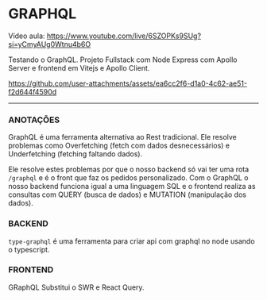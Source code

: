 # GRAPHQL

Vídeo aula: https://www.youtube.com/live/6SZOPKs9SUg?si=yCmyAUg0Wtnu4b6O

Testando o GraphQL. Projeto Fullstack com Node Express com Apollo Server e frontend em Vitejs e Apollo Client.

https://github.com/user-attachments/assets/ea6cc2f6-d1a0-4c62-ae51-f2d644f4590d

---

### ANOTAÇÕES

GraphQL é uma ferramenta alternativa ao Rest tradicional. Ele resolve problemas como Overfetching (fetch com dados desnecessários) e Underfetching (fetching faltando dados). 

Ele resolve estes problemas por que o nosso backend só vai ter uma rota `/graphql` e é o front que faz os pedidos personalizado. Com o GraphQL o nosso backend funciona igual a uma linguagem SQL e o frontend realiza as consultas com QUERY (busca de dados) e MUTATION (manipulação dos dados).


### BACKEND

`type-graphql` é uma ferramenta para criar api com graphql no node usando o typescript.

### FRONTEND

GRaphQL Substitui o SWR e React Query.
